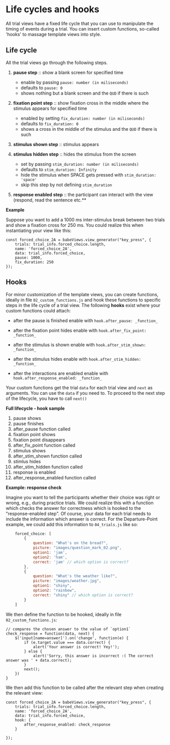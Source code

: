 # Life cycles and hooks

All trial views have a fixed life cycle that you can use to manipulate the timing of events during a trial. You can insert custom functions, so-called 'hooks' to massage template views into style.

## Life cycle

All the trial views go through the following steps.

1. **pause step** :: show a blank screen for specified time

    * enable by passing `pause: number (in miliseconds)`
    * defaults to `pause: 0`
    * shows nothing but a blank screen and the `QUD` if there is such

2. **fixation point step** :: show fixation cross in the middle where the stimulus appears for specified time

    * enabled by setting `fix_duration: number (in miliseconds)`
    * defaults to `fix_duration: 0`
    * shows a cross in the middle of the stimulus and the `QUD` if there is such

3. **stimulus shown step** :: stimulus appears

4. **stimulus hidden step** :: hides the stimulus from the screen
    * set by passing `stim_duration: number (in miliseconds)`
    * defaults to `stim_duration: Infinity`
    * hide the stimulus when SPACE gets pressed with `stim_duration: 'space'`
    * skip this step by not defining `stim_duration`

5. **response enabled step** :: the participant can interact with the view (respond, read the sentence etc.**


**Example**

Suppose you want to add a 1000 ms inter-stimulus break between two trials and show a fixation cross for 250 ms. You could realize this when instantiating your view like this:

~~~
const forced_choice_2A = babeViews.view_generator("key_press", {
    trials: trial_info.forced_choice.length,
    name: 'forced_choice_2A',
    data: trial_info.forced_choice,
    pause: 1000,
    fix_duration: 250
});
~~~

## Hooks

For minor customization of the template views, you can create functions, ideally in file `02_custom_functions.js` and hook these functions to specific steps in the life cycle of a trial view. The following **hooks** exist where your custom functions could attach:

* after the pause is finished
    enable with `hook.after_pause: _function_`

* after the fixation point hides
    enable with `hook.after_fix_point: _function_`

* after the stimulus is shown
    enable with `hook.after_stim_shown: _function_`

* after the stimulus hides
    enable with `hook.after_stim_hidden: _function_`

* after the interactions are enabled
    enable with `hook.after_response_enabled: _function_`


Your custom functions get the trial `data` for each trial view and `next` as arguments. You can use the `data` if you need to. To proceed to the next step of the lifecycle, you have to call `next()`

**Full lifecycle - hook sample**

1. pause shows
2. pause finishes
3. after_pause function called
4. fixation point shows
5. fixation point disappears
6. after_fix_point function called
7. stimulus shows
8. after_stim_shown function called
9. stimlus hides
10. after_stim_hidden function called
11. response is enabled
12. after_response_enabled function called

**Example: response check**

Imagine you want to tell the participants whether their choice was right or wrong, e.g., during practice trials. We could realize this with a function  which checks the answer for correctness which is hooked to the "response-enabled step". Of course, your data for each trial needs to include the information which answer is correct. For the Departure-Point example, we could add this information to `04_trials.js` like so:

```javascript
    forced_choice: [
        {
            question: "What's on the bread?",
            picture: "images/question_mark_02.png",
            option1: 'jam',
            option2: 'ham',
            correct: 'jam' // which option is correct?
        },
        {
            question: "What's the weather like?",
            picture: "images/weather.jpg",
            option1: "shiny",
            option2: "rainbow",
            correct: "shiny" // which option is correct?
        }
    ]

```

We then define the function to be hooked, ideally in file `02_custom_functions.js`:

```
// compares the chosen answer to the value of `option1`
check_response = function(data, next) {
    $('input[name=answer]').on('change', function(e) {
        if (e.target.value === data.correct) {
            alert('Your answer is correct! Yey!');
        } else {
            alert('Sorry, this answer is incorrect :( The correct answer was ' + data.correct);
        }
        next();
    })
}
```

We then add this function to be called after the relevant step when creating the relevant view:

```
const forced_choice_2A = babeViews.view_generator("key_press", {
    trials: trial_info.forced_choice.length,
    name: 'forced_choice_2A',
    data: trial_info.forced_choice,
    hook: {
        after_response_enabled: check_response
    }

});
```
